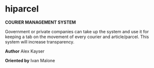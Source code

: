 # hiparcel
**COURIER MANAGEMENT SYSTEM**

Government or private companies can take up the system and use it for keeping a tab on the movement of every courier and article/parcel. This system will increase transparency.

**Author** 
Alex Kayser

**Oriented by**
Ivan Malone

